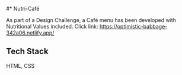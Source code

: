 #* Nutri-Café

As part of a Design Challenge, a Café menu has been developed with Nutritional Values included. Click link: https://optimistic-babbage-342a06.netlify.app/

## Tech Stack

HTML, CSS
